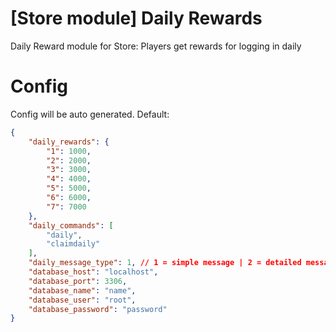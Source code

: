 # [Store module] Daily Rewards
Daily Reward module for Store: Players get rewards for logging in daily

# Config
Config will be auto generated. Default:
```json
{
    "daily_rewards": {
        "1": 1000,
        "2": 2000,
        "3": 3000,
        "4": 4000,
        "5": 5000,
        "6": 6000,
        "7": 7000
    },
    "daily_commands": [
        "daily",
        "claimdaily"
    ],
    "daily_message_type": 1, // 1 = simple message | 2 = detailed message
    "database_host": "localhost",
    "database_port": 3306,
    "database_name": "name",
    "database_user": "root",
    "database_password": "password"
}
```
